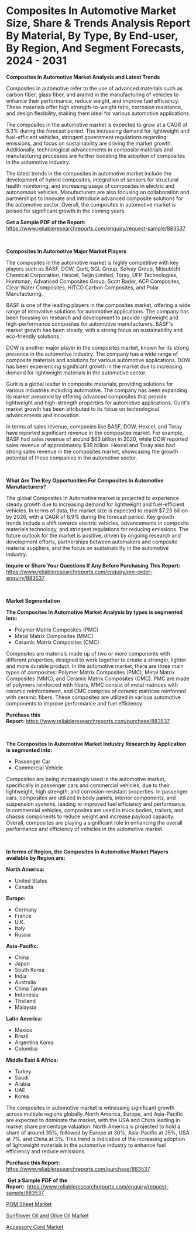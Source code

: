 <p><h1>Composites In Automotive Market Size, Share & Trends Analysis Report By Material, By Type, By End-user, By Region, And Segment Forecasts, 2024 - 2031</h1></p><p><strong>Composites In Automotive Market Analysis and Latest Trends</strong></p>
<p><p>Composites in automotive refer to the use of advanced materials such as carbon fiber, glass fiber, and aramid in the manufacturing of vehicles to enhance their performance, reduce weight, and improve fuel efficiency. These materials offer high strength-to-weight ratio, corrosion resistance, and design flexibility, making them ideal for various automotive applications.</p><p>The composites in the automotive market is expected to grow at a CAGR of 5.3% during the forecast period. The increasing demand for lightweight and fuel-efficient vehicles, stringent government regulations regarding emissions, and focus on sustainability are driving the market growth. Additionally, technological advancements in composite materials and manufacturing processes are further boosting the adoption of composites in the automotive industry.</p><p>The latest trends in the composites in automotive market include the development of hybrid composites, integration of sensors for structural health monitoring, and increasing usage of composites in electric and autonomous vehicles. Manufacturers are also focusing on collaboration and partnerships to innovate and introduce advanced composite solutions for the automotive sector. Overall, the composites in automotive market is poised for significant growth in the coming years.</p></p>
<p><strong>Get a Sample PDF of the Report:&nbsp;</strong> <a href="https://www.reliableresearchreports.com/enquiry/request-sample/883537">https://www.reliableresearchreports.com/enquiry/request-sample/883537</a></p>
<p>&nbsp;</p>
<p><strong>Composites In Automotive Major Market Players</strong></p>
<p><p>The composites in the automotive market is highly competitive with key players such as BASF, DOW, Gurit, SGL Group, Solvay Group, Mitsubishi Chemical Corporation, Hexcel, Teijin Limited, Toray, UFP Technologies, Huntsman, Advanced Composites Group, Scott Bader, ACP Composites, Clear Water Composites, HITCO Carbon Composites, and Polar Manufacturing.</p><p>BASF is one of the leading players in the composites market, offering a wide range of innovative solutions for automotive applications. The company has been focusing on research and development to provide lightweight and high-performance composites for automotive manufacturers. BASF's market growth has been steady, with a strong focus on sustainability and eco-friendly solutions.</p><p>DOW is another major player in the composites market, known for its strong presence in the automotive industry. The company has a wide range of composite materials and solutions for various automotive applications. DOW has been experiencing significant growth in the market due to increasing demand for lightweight materials in the automotive sector.</p><p>Gurit is a global leader in composite materials, providing solutions for various industries including automotive. The company has been expanding its market presence by offering advanced composites that provide lightweight and high-strength properties for automotive applications. Gurit's market growth has been attributed to its focus on technological advancements and innovation.</p><p>In terms of sales revenue, companies like BASF, DOW, Hexcel, and Toray have reported significant revenue in the composites market. For example, BASF had sales revenue of around $63 billion in 2020, while DOW reported sales revenue of approximately $39 billion. Hexcel and Toray also had strong sales revenue in the composites market, showcasing the growth potential of these companies in the automotive sector.</p></p>
<p>&nbsp;</p>
<p><strong>What Are The Key Opportunities For Composites In Automotive Manufacturers?</strong></p>
<p><p>The global Composites In Automotive market is projected to experience steady growth due to increasing demand for lightweight and fuel-efficient vehicles. In terms of data, the market size is expected to reach $7.23 billion by 2026, with a CAGR of 6.9% during the forecast period. Key growth trends include a shift towards electric vehicles, advancements in composite materials technology, and stringent regulations for reducing emissions. The future outlook for the market is positive, driven by ongoing research and development efforts, partnerships between automakers and composite material suppliers, and the focus on sustainability in the automotive industry.</p></p>
<p><strong>Inquire or Share Your Questions If Any Before Purchasing This Report:</strong> <a href="https://www.reliableresearchreports.com/enquiry/pre-order-enquiry/883537">https://www.reliableresearchreports.com/enquiry/pre-order-enquiry/883537</a></p>
<p>&nbsp;</p>
<p><strong>Market Segmentation</strong></p>
<p><strong>The Composites In Automotive Market Analysis by types is segmented into:</strong></p>
<p><ul><li>Polymer Matrix Composites (PMC)</li><li>Metal Matrix Composites (MMC)</li><li>Ceramic Matrix Composites (CMC)</li></ul></p>
<p><p>Composites are materials made up of two or more components with different properties, designed to work together to create a stronger, lighter and more durable product. In the automotive market, there are three main types of composites: Polymer Matrix Composites (PMC), Metal Matrix Composites (MMC), and Ceramic Matrix Composites (CMC). PMC are made of polymers reinforced with fibers, MMC consist of metal matrices with ceramic reinforcement, and CMC comprise of ceramic matrices reinforced with ceramic fibers. These composites are utilized in various automotive components to improve performance and fuel efficiency.</p></p>
<p><strong>Purchase this Report:&nbsp;</strong><a href="https://www.reliableresearchreports.com/purchase/883537">https://www.reliableresearchreports.com/purchase/883537</a></p>
<p>&nbsp;</p>
<p><strong>The Composites In Automotive Market Industry Research by Application is segmented into:</strong></p>
<p><ul><li>Passenger Car</li><li>Commercial Vehicle</li></ul></p>
<p><p>Composites are being increasingly used in the automotive market, specifically in passenger cars and commercial vehicles, due to their lightweight, high strength, and corrosion-resistant properties. In passenger cars, composites are utilized in body panels, interior components, and suspension systems, leading to improved fuel efficiency and performance. In commercial vehicles, composites are used in truck bodies, trailers, and chassis components to reduce weight and increase payload capacity. Overall, composites are playing a significant role in enhancing the overall performance and efficiency of vehicles in the automotive market.</p></p>
<p>&nbsp;</p>
<p><strong>In terms of Region, the Composites In Automotive Market Players available by Region are:</strong></p>
<p>
    <p> <strong> North America: </strong>
        <ul>
            <li>United States</li>
            <li>Canada</li>
        </ul>
        </p> 
    <p> <strong> Europe: </strong>
        <ul>
            <li>Germany</li>
            <li>France</li>
            <li>U.K.</li>
            <li>Italy</li>
            <li>Russia</li>
        </ul>
        </p> 
    <p> <strong> Asia-Pacific: </strong>
        <ul>
            <li>China</li>
            <li>Japan</li>
            <li>South Korea</li>
            <li>India</li>
            <li>Australia</li>
            <li>China Taiwan</li>
            <li>Indonesia</li>
            <li>Thailand</li>
            <li>Malaysia</li>
        </ul>
        </p> 
    <p> <strong> Latin America: </strong>
        <ul>
            <li>Mexico</li>
            <li>Brazil</li>
            <li>Argentina Korea</li>
            <li>Colombia</li>
        </ul>
        </p> 
    <p> <strong> Middle East & Africa: </strong>
        <ul>
            <li>Turkey</li>
            <li>Saudi</li>
            <li>Arabia</li>
            <li>UAE</li>
            <li>Korea</li>
        </ul>
    </p>
    </p>
<p><p>The composites in automotive market is witnessing significant growth across multiple regions globally. North America, Europe, and Asia-Pacific are expected to dominate the market, with the USA and China leading in market share percentage valuation. North America is projected to hold a share of around 35%, followed by Europe at 30%, Asia-Pacific at 25%, USA at 7%, and China at 3%. This trend is indicative of the increasing adoption of lightweight materials in the automotive industry to enhance fuel efficiency and reduce emissions.</p></p>
<p><strong>Purchase this Report: </strong><a href="https://www.reliableresearchreports.com/purchase/883537">https://www.reliableresearchreports.com/purchase/883537</a></p>
<p>&nbsp;<strong>Get a Sample PDF of the Report:&nbsp;&nbsp;</strong><a href="https://www.reliableresearchreports.com/enquiry/request-sample/883537">https://www.reliableresearchreports.com/enquiry/request-sample/883537</a></p>
<p><strong></strong></p>
<p><p><a href="https://github.com/peachesmcdowel1/Market-Research-Report-List-1/blob/main/pom-sheet-market.md">POM Sheet Market</a></p><p><a href="https://military-diascia-e68.notion.site/Sunflower-Oil-and-Olive-Oil-Market-Analysis-and-Market-Size-Global-Industry-Overview-Market-Segmen-3f7fdb7c31c74ca1aebcbfc7f3a2d0f1">Sunflower Oil and Olive Oil Market</a></p><p><a href="https://github.com/edytherolanlouisejk1miz0wig/Market-Research-Report-List-1/blob/main/accessory-cord-market.md">Accessory Cord Market</a></p></p>
